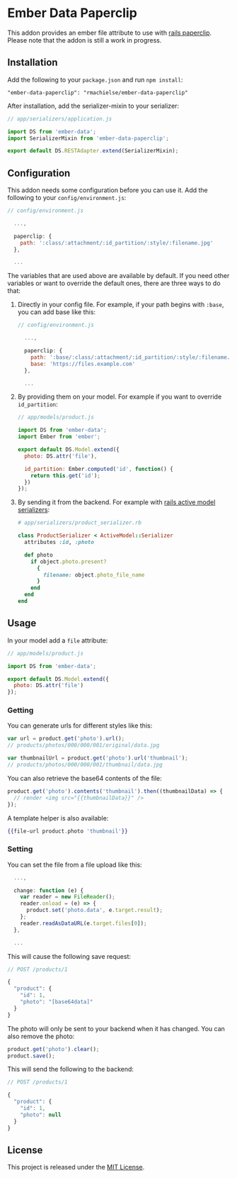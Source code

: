# Ember Data Paperclip

This addon provides an ember file attribute to use with [rails paperclip](https://github.com/thoughtbot/paperclip).
Please note that the addon is still a work in progress.

## Installation

Add the following to your `package.json` and run `npm install`:

```
"ember-data-paperclip": "rmachielse/ember-data-paperclip"
```

After installation, add the serializer-mixin to your serializer:

```javascript
// app/serializers/application.js

import DS from 'ember-data';
import SerializerMixin from 'ember-data-paperclip';

export default DS.RESTAdapter.extend(SerializerMixin);
```

## Configuration

This addon needs some configuration before you can use it.
Add the following to your `config/environment.js`:

```javascript
// config/environment.js

  ...,

  paperclip: {
    path: ':class/:attachment/:id_partition/:style/:filename.jpg'
  },

  ...
```

The variables that are used above are available by default.
If you need other variables or want to override the default ones, there are three ways to do that:

  1. Directly in your config file. For example, if your path begins with `:base`, you can add base like this:
     ```javascript
     // config/environment.js

       ...,

       paperclip: {
         path: ':base/:class/:attachment/:id_partition/:style/:filename.jpg',
         base: 'https://files.example.com'
       },

       ...
     ```

  2. By providing them on your model. For example if you want to override `id_partition`:

     ```javascript
     // app/models/product.js

     import DS from 'ember-data';
     import Ember from 'ember';

     export default DS.Model.extend({
       photo: DS.attr('file'),

       id_partition: Ember.computed('id', function() {
         return this.get('id');
       })
     });
     ```

  3. By sending it from the backend. For example with [rails active model serializers](https://github.com/rails-api/active_model_serializers):

     ```ruby
     # app/serializers/product_serializer.rb

     class ProductSerializer < ActiveModel::Serializer
       attributes :id, :photo

       def photo
         if object.photo.present?
           {
             filename: object.photo_file_name
           }
         end
       end
     end
     ```

## Usage

In your model add a `file` attribute:

```javascript
// app/models/product.js

import DS from 'ember-data';

export default DS.Model.extend({
  photo: DS.attr('file')
});
```

### Getting

You can generate urls for different styles like this:

```javascript
var url = product.get('photo').url();
// products/photos/000/000/001/original/data.jpg

var thumbnailUrl = product.get('photo').url('thumbnail');
// products/photos/000/000/001/thumbnail/data.jpg
```

You can also retrieve the base64 contents of the file:

```javascript
product.get('photo').contents('thumbnail').then((thumbnailData) => {
  // render <img src="{{thumbnailData}}" />
});
```

A template helper is also available:

```handlebars
{{file-url product.photo 'thumbnail'}}
```

### Setting

You can set the file from a file upload like this:

```javascript
  ...,

  change: function (e) {
    var reader = new FileReader();
    reader.onload = (e) => {
      product.set('photo.data', e.target.result);
    };
    reader.readAsDataURL(e.target.files[0]);
  },

  ...
```

This will cause the following save request:

```javascript
// POST /products/1

{
  "product": {
    "id": 1,
    "photo": "[base64data]"
  }
}
```

The photo will only be sent to your backend when it has changed.
You can also remove the photo:

```javascript
product.get('photo').clear();
product.save();
```

This will send the following to the backend:

```javascript
// POST /products/1

{
  "product": {
    "id": 1,
    "photo": null
  }
}
```

## License

This project is released under the [MIT License](LICENSE.md).
